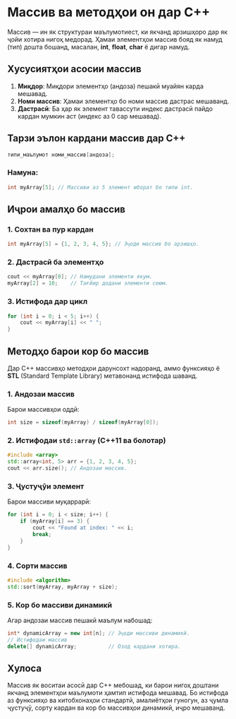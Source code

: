 # Массив ва методҳои он дар C++

Массив — ин як структураи маълумотиест, ки якчанд арзишҳоро дар як ҷойи хотира нигоҳ медорад. Ҳамаи элементҳои массив бояд як намуд (тип) дошта бошанд, масалан, **int**, **float**, **char** ё дигар намуд.

## Хусусиятҳои асосии массив
1. **Миқдор**: Миқдори элементҳо (андоза) пешакӣ муайян карда мешавад.
2. **Номи массив**: Ҳамаи элементҳо бо номи массив дастрас мешаванд.
3. **Дастрасӣ**: Ба ҳар як элемент тавассути индекс дастрасӣ пайдо кардан мумкин аст (индекс аз 0 сар мешавад).

## Тарзи эълон кардани массив дар C++
```cpp
типи_маълумот номи_массив[андоза];
```

### Намуна:
```cpp
int myArray[5]; // Массиви аз 5 элемент иборат бо типи int.
```

## Иҷрои амалҳо бо массив

### 1. Сохтан ва пур кардан
```cpp
int myArray[5] = {1, 2, 3, 4, 5}; // Эҷоди массив бо арзишҳо.
```

### 2. Дастрасӣ ба элементҳо
```cpp
cout << myArray[0]; // Намудани элементи якум.
myArray[2] = 10;    // Тағйир додани элементи сеюм.
```

### 3. Истифода дар цикл
```cpp
for (int i = 0; i < 5; i++) {
    cout << myArray[i] << " ";
}
```

## Методҳо барои кор бо массив
Дар C++ массивҳо методҳои дарунсохт надоранд, аммо функсияҳо ё **STL** (Standard Template Library) метавонанд истифода шаванд.

### 1. Андозаи массив
Барои массивҳои оддӣ:
```cpp
int size = sizeof(myArray) / sizeof(myArray[0]);
```

### 2. Истифодаи `std::array` (C++11 ва болотар)
```cpp
#include <array>
std::array<int, 5> arr = {1, 2, 3, 4, 5};
cout << arr.size(); // Андозаи массив.
```

### 3. Ҷустуҷӯи элемент
Барои массиви муқаррарӣ:
```cpp
for (int i = 0; i < size; i++) {
    if (myArray[i] == 3) {
        cout << "Found at index: " << i;
        break;
    }
}
```

### 4. Сорти массив
```cpp
#include <algorithm>
std::sort(myArray, myArray + size);
```

### 5. Кор бо массиви динамикӣ
Агар андозаи массив пешакӣ маълум набошад:
```cpp
int* dynamicArray = new int[n]; // Эҷоди массиви динамикӣ.
// Истифодаи массив
delete[] dynamicArray;          // Озод кардани хотира.
```

## Хулоса
Массив як воситаи асосӣ дар C++ мебошад, ки барои нигоҳ доштани якчанд элементҳои маълумоти ҳамтип истифода мешавад. Бо истифода аз функсияҳо ва китобхонаҳои стандартӣ, амалиётҳои гуногун, аз ҷумла ҷустуҷӯ, сорту кардан ва кор бо массивҳои динамикӣ, иҷро мешаванд.

